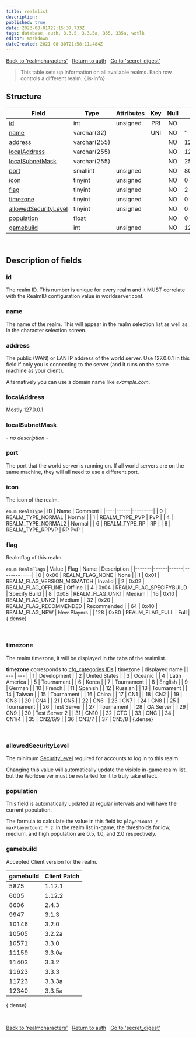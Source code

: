 ```yaml
---
title: realmlist
description:
published: true
date: 2023-08-01T22:15:37.733Z
tags: database, auth, 3.3.5, 3.3.5a, 335, 335a, wotlk
editor: markdown
dateCreated: 2021-08-30T21:58:11.484Z
---
```


<a href="https://trinitycore.info/en/database/335/auth/realmcharacters" class="mt-5 v-btn v-btn--depressed v-btn--flat v-btn--outlined theme--light v-size--default darkblue--text text--lighten-3"><span class="v-btn__content"><i aria-hidden="true" class="v-icon notranslate v-icon--left mdi mdi-arrow-left theme--light"></i><span>Back to 'realmcharacters'</span></span></a>&nbsp;&nbsp;&nbsp;<a href="https://trinitycore.info/en/database/335/auth/home" class="mt-5 v-btn v-btn--depressed v-btn--flat v-btn--outlined theme--light v-size--default darkblue--text text--lighten-3"><span class="v-btn__content"><i aria-hidden="true" class="v-icon notranslate v-icon--left mdi mdi-home-outline theme--light"></i><span>Return to auth</span></span></a>&nbsp;&nbsp;&nbsp;<a href="https://trinitycore.info/en/database/335/auth/secret_digest" class="mt-5 v-btn v-btn--depressed v-btn--flat v-btn--outlined theme--light v-size--default darkblue--text text--lighten-3"><span class="v-btn__content"><span>Go to 'secret_digest'</span><i aria-hidden="true" class="v-icon notranslate v-icon--right mdi mdi-arrow-right theme--light"></i></span></a>

> This table sets up information on all available realms. Each row controls a different realm.
{.is-info}


## Structure

| Field | Type | Attributes | Key | Null | Default | Extra | Comment |
| --- | --- | --- | :---: | :---: | --- | --- | --- |
| [id](#id) | int | unsigned | PRI | NO |  | auto_increment |  |
| [name](#name) | varchar(32) |  | UNI | NO | '' |  |  |
| [address](#address) | varchar(255) |  |  | NO | 127.0.0.1 |  |  |
| [localAddress](#localaddress) | varchar(255) |  |  | NO | 127.0.0.1 |  |  |
| [localSubnetMask](#localsubnetmask) | varchar(255) |  |  | NO | 255.255.255.0 |  |  |
| [port](#port) | smallint | unsigned |  | NO | 8085 |  |  |
| [icon](#icon) | tinyint | unsigned |  | NO | 0 |  |  |
| [flag](#flag) | tinyint | unsigned |  | NO | 2 |  |  |
| [timezone](#timezone) | tinyint | unsigned |  | NO | 0 |  |  |
| [allowedSecurityLevel](#allowedsecuritylevel) | tinyint | unsigned |  | NO | 0 |  |  |
| [population](#population) | float |  |  | NO | 0 |  |  |
| [gamebuild](#gamebuild) | int | unsigned |  | NO | 12340 |  |  |
&nbsp;
## Description of fields

### id
The realm ID. This number is unique for every realm and it MUST correlate with the RealmID configuration value in worldserver.conf.
&nbsp;

### name
The name of the realm. This will appear in the realm selection list as well as in the character selection screen.
&nbsp;

### address
The public (WAN) or LAN IP address of the world server. Use 127.0.0.1 in this field if only you is connecting to the server (and it runs on the same machine as your client).

Alternatively you can use a domain name like *example.com*.
&nbsp;

### localAddress
Mostly 127.0.0.1
&nbsp;

### localSubnetMask
*- no description -*
&nbsp;

### port
The port that the world server is running on. If all world servers are on the same machine, they will all need to use a different port.
&nbsp;

### icon
The icon of the realm.

`enum RealmType`
| ID | Name | Comment |
|----|------|---------|
| 0 | REALM_TYPE_NORMAL | Normal |
| 1 | REALM_TYPE_PVP | PvP |
| 4 | REALM_TYPE_NORMAL2 | Normal |
| 6 | REALM_TYPE_RP | RP |
| 8 | REALM_TYPE_RPPVP | RP PvP |
&nbsp;

### flag
Realmflag of this realm.

`enum RealmFlags`
| Value | Flag | Name | Description |
|-------|------|------|-------------|
| 0 | 0x00 | REALM_FLAG_NONE | None |
| 1 | 0x01 | REALM_FLAG_VERSION_MISMATCH | Invalid |
| 2 | 0x02 | REALM_FLAG_OFFLINE | Offline |
| 4 | 0x04 | REALM_FLAG_SPECIFYBUILD | Specify Build |
| 8 | 0x08 | REALM_FLAG_UNK1 | Medium |
| 16 | 0x10 | REALM_FLAG_UNK2 | Medium |
| 32 | 0x20 | REALM_FLAG_RECOMMENDED | Recommended |
| 64 | 0x40 | REALM_FLAG_NEW | New Players |
| 128 | 0x80 | REALM_FLAG_FULL | Full |
{.dense}

&nbsp;

### timezone
The realm timezone, it will be displayed in the tabs of the realmlist.

**timezone** corresponds to [cfg_categories IDs](/files/DBC/335/cfg_categories#id)
| timezone | displayed name |
| --- | --- |
| 1 | Development |
| 2 | United States |
| 3 | Oceanic |
| 4 | Latin America |
| 5 | Tournament |
| 6 | Korea |
| 7 | Tournament |
| 8 | English |
| 9 | German |
| 10 | French |
| 11 | Spanish |
| 12 | Russian |
| 13 | Tournament |
| 14 | Taiwan |
| 15 | Tournament |
| 16 | China |
| 17 | CN1 |
| 18 | CN2 |
| 19 | CN3 |
| 20 | CN4 |
| 21 | CN5 |
| 22 | CN6 |
| 23 | CN7 |
| 24 | CN8 |
| 25 | Tournament |
| 26 | Test Server |
| 27 | Tournament |
| 28 | QA Server |
| 29 | CN9 |
| 30 | Test Server 2 |
| 31 | CN10 |
| 32 | CTC |
| 33 | CNC |
| 34 | CN1/4 |
| 35 | CN2/6/9 |
| 36 | CN3/7 |
| 37 | CN5/8 |
{.dense}

&nbsp;

### allowedSecurityLevel
The minimum [SecurityLevel](../auth/account_access#securitylevel) required for accounts to log in to this realm.

Changing this value will automatically update the visible in-game realm list, but the Worldserver must be restarted for it to truly take effect.
&nbsp;

### population
This field is automatically updated at regular intervals and will have the current population.

The formula to calculate the value in this field is: `playerCount / maxPlayerCount * 2`.
In the realm list in-game, the thresholds for low, medium, and high population are 0.5, 1.0, and 2.0 respectively.
&nbsp;

### gamebuild
Accepted Client version for the realm.

|gamebuild | Client Patch |
| --- | --- |
| 5875  | 1.12.1 |
| 6005  | 1.12.2 |
| 8606  | 2.4.3  |
| 9947  | 3.1.3 |
| 10146  | 3.2.0  |
| 10505  | 3.2.2a |
| 10571  | 3.3.0  |
| 11159  | 3.3.0a  |
| 11403  | 3.3.2  |
| 11623  | 3.3.3  |
| 11723  | 3.3.3a  |
| 12340  | 3.3.5a  |
{.dense}

&nbsp;

<a href="https://trinitycore.info/en/database/335/auth/realmcharacters" class="mt-5 v-btn v-btn--depressed v-btn--flat v-btn--outlined theme--light v-size--default darkblue--text text--lighten-3"><span class="v-btn__content"><i aria-hidden="true" class="v-icon notranslate v-icon--left mdi mdi-arrow-left theme--light"></i><span>Back to 'realmcharacters'</span></span></a>&nbsp;&nbsp;&nbsp;<a href="https://trinitycore.info/en/database/335/auth/home" class="mt-5 v-btn v-btn--depressed v-btn--flat v-btn--outlined theme--light v-size--default darkblue--text text--lighten-3"><span class="v-btn__content"><i aria-hidden="true" class="v-icon notranslate v-icon--left mdi mdi-home-outline theme--light"></i><span>Return to auth</span></span></a>&nbsp;&nbsp;&nbsp;<a href="https://trinitycore.info/en/database/335/auth/secret_digest" class="mt-5 v-btn v-btn--depressed v-btn--flat v-btn--outlined theme--light v-size--default darkblue--text text--lighten-3"><span class="v-btn__content"><span>Go to 'secret_digest'</span><i aria-hidden="true" class="v-icon notranslate v-icon--right mdi mdi-arrow-right theme--light"></i></span></a>
